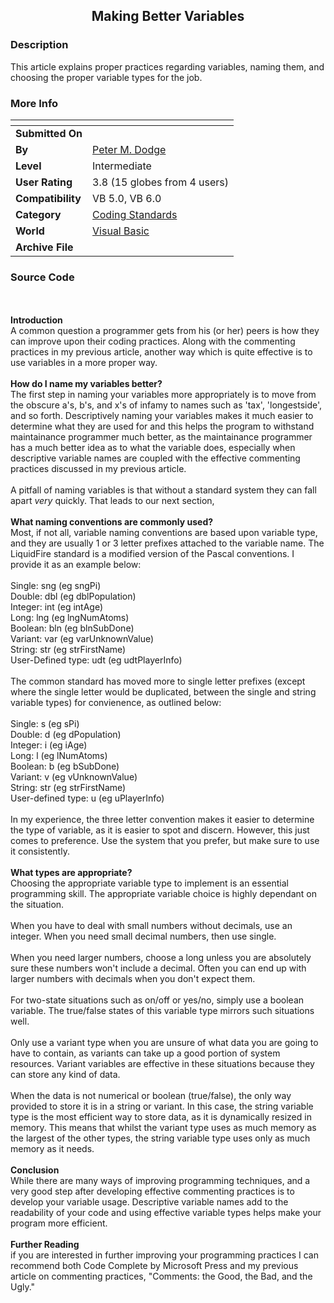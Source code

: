 ﻿<div align="center">

## Making Better Variables


</div>

### Description

This article explains proper practices regarding variables, naming them, and choosing the proper variable types for the job.
 
### More Info
 


<span>             |<span>
---                |---
**Submitted On**   |
**By**             |[Peter M\. Dodge](https://github.com/Planet-Source-Code/PSCIndex/blob/master/ByAuthor/peter-m-dodge.md)
**Level**          |Intermediate
**User Rating**    |3.8 (15 globes from 4 users)
**Compatibility**  |VB 5\.0, VB 6\.0
**Category**       |[Coding Standards](https://github.com/Planet-Source-Code/PSCIndex/blob/master/ByCategory/coding-standards__1-43.md)
**World**          |[Visual Basic](https://github.com/Planet-Source-Code/PSCIndex/blob/master/ByWorld/visual-basic.md)
**Archive File**   |[](https://github.com/Planet-Source-Code/peter-m-dodge-making-better-variables__1-40283/archive/master.zip)





### Source Code

<br><br>
<b>Introduction</b><br>
A common question a programmer gets from his (or her) peers is how they can improve upon their coding practices. Along with the commenting practices in my previous article, another way which is quite effective is to use variables in a more proper way.<br><br>
<b>How do I name my variables better?</b><br>
The first step in naming your variables more appropriately is to move from the obscure a's, b's, and x's of infamy to names such as 'tax', 'longestside', and so forth. Descriptively naming your variables makes it much easier to determine what they are used for and this helps the program to withstand maintainance programmer much better, as the maintainance programmer has a much better idea as to what the variable does, especially when descriptive variable names are coupled with the effective commenting practices discussed in my previous article.<br><br>
A pitfall of naming variables is that without a standard system they can fall apart <i>very</i> quickly. That leads to our next section,<br><br>
<b>What naming conventions are commonly used?</b><br>
Most, if not all, variable naming conventions are based upon variable type, and they are usually 1 or 3 letter prefixes attached to the variable name. The LiquidFire standard is a modified version of the Pascal conventions. I provide it as an example below:<br><br>
Single: sng (eg sngPi)<br>
Double: dbl (eg dblPopulation)<br>
Integer: int (eg intAge)<br>
Long: lng (eg lngNumAtoms)<br>
Boolean: bln (eg blnSubDone)<br>
Variant: var (eg varUnknownValue)<br>
String: str (eg strFirstName)<br>
User-Defined type: udt (eg udtPlayerInfo)<br><br>
The common standard has moved more to single letter prefixes (except where the single letter would be duplicated, between the single and string variable types) for convienence, as outlined below:<br><br>
Single: s (eg sPi)<br>
Double: d (eg dPopulation)<br>
Integer: i (eg iAge)<br>
Long: l (eg lNumAtoms)<br>
Boolean: b (eg bSubDone)<br>
Variant: v (eg vUnknownValue)<br>
String: str (eg strFirstName)<br>
User-defined type: u (eg uPlayerInfo)<br><br>
In my experience, the three letter convention makes it easier to determine the type of variable, as it is easier to spot and discern. However, this just comes to preference. Use the system that you prefer, but make sure to use it consistently.<br><br>
<b>What types are appropriate?</b><br>
Choosing the appropriate variable type to implement is an essential programming skill. The appropriate variable choice is highly dependant on the situation.<br><br>
When you have to deal with small numbers without decimals, use an integer. When you need small decimal numbers, then use single.<br><br>
When you need larger numbers, choose a long unless you are absolutely sure these numbers won't include a decimal. Often you can end up with larger numbers with decimals when you don't expect them.<br><br>
For two-state situations such as on/off or yes/no, simply use a boolean variable. The true/false states of this variable type mirrors such situations well.<br><br>
Only use a variant type when you are unsure of what data you are going to have to contain, as variants can take up a good portion of system resources. Variant variables are effective in these situations because they can store any kind of data.<br><br>
When the data is not numerical or boolean (true/false), the only way provided to store it is in a string or variant. In this case, the string variable type is the most efficient way to store data, as it is dynamically resized in memory. This means that whilst the variant type uses as much memory as the largest of the other types, the string variable type uses only as much memory as it needs.<br><br>
<b>Conclusion</b><br>
While there are many ways of improving programming techniques, and a very good step after developing effective commenting practices is to develop your variable usage. Descriptive variable names add to the readability of your code and using effective variable types helps make your program more efficient.<br><br>
<b>Further Reading</b><br>
if you are interested in further improving your programming practices I can recommend both Code Complete by Microsoft Press and my previous article on commenting practices, "Comments: the Good, the Bad, and the Ugly."<br><br>

